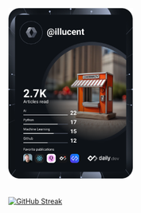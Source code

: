 
<a href="https://app.daily.dev/illucent"><img src="https://github.com/illucent/illucent/blob/main/devcard.svg" width="250" alt="illucent's dev card"/></a>
<br>
<br>
<br>
[![GitHub Streak](https://img.shields.io/badge/Ko%20fi-support%20Me%20on%20Ko--fi-blue.svg?style=for-the-badge&labelColor=brown)](https://ko-fi.com/illucent)
